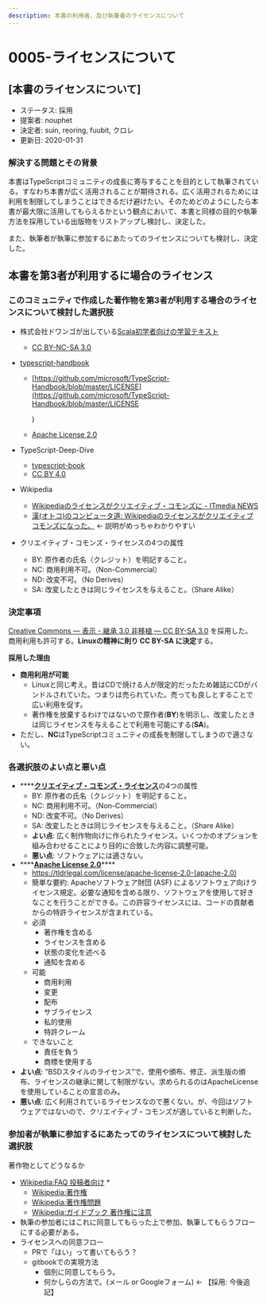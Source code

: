 ```yaml
---
description: 本書の利用者、及び執筆者のライセンスについて
---
```


# 0005-ライセンスについて

## \[本書のライセンスについて]

- ステータス: 採用
- 提案者: nouphet
- 決定者: suin, reoring, fuubit, クロレ
- 更新日: 2020-01-31

### 解決する問題とその背景

本書はTypeScriptコミュニティの成長に寄与することを目的として執筆されている。すなわち本書が広く活用されることが期待される。広く活用されるためには利用を制限してしまうことはできるだけ避けたい。そのためどのようにしたら本書が最大限に活用してもらえるかという観点において、本書と同様の目的や執筆方法を採用している出版物をリストアップし検討し、決定した。

また、執筆者が執筆に参加するにあたってのライセンスについても検討し、決定した。

## 本書を第3者が利用するに場合のライセンス

### このコミュニティで作成した著作物を第3者が利用する場合のライセンスについて検討した選択肢

- 株式会社ドワンゴが出している[Scala初学者向けの学習テキスト](https://scala-text.github.io/scala_text/#%E3%83%A9%E3%82%A4%E3%82%BB%E3%83%B3%E3%82%B9)
  - [CC BY-NC-SA 3.0](https://creativecommons.org/licenses/by-nc-sa/3.0/deed.ja)
- [typescript-handbook](https://www.typescriptlang.org/docs/handbook/basic-types.html)

  - \[<https://github.com/microsoft/TypeScript-Handbook/blob/master/LICENSE](https://github.com/microsoft/TypeScript-Handbook/blob/master/LICENSE>

    )

  - [Apache License 2.0](https://www.apache.org/licenses/LICENSE-2.0)

- TypeScript-Deep-Dive
  - [typescript-book](https://github.com/basarat/typescript-book/blob/master/LICENSE.md)
  - [CC BY 4.0](https://creativecommons.org/licenses/by/4.0/)
- Wikipedia
  - [Wikipediaのライセンスがクリエイティブ・コモンズに - ITmedia NEWS](https://www.itmedia.co.jp/news/articles/0905/22/news039.html)
  - [漢(オトコ)のコンピュータ道: Wikipediaのライセンスがクリエイティブコモンズになった。](http://nippondanji.blogspot.com/2009/05/wikipedia.html) ← 説明がめっちゃわかりやすい
- クリエイティブ・コモンズ・ライセンスの4つの属性
  - BY: 原作者の氏名（クレジット）を明記すること。
  - NC: 商用利用不可。（Non-Commercial）
  - ND: 改変不可。（No Derives）
  - SA: 改変したときは同じライセンスを与えること。（Share Alike）

### 決定事項

[Creative Commons — 表示 - 継承 3.0 非移植 — CC BY-SA 3.0](https://creativecommons.org/licenses/by-sa/3.0/deed.ja) を採用した。
商用利用も許可する。**Linuxの精神に則り CC BY-SA に決定**する。

**採用した理由**

- **商用利用が可能**
  - Linuxと同じ考え。昔はCDで焼ける人が限定的だったため雑誌にCDがバンドルされていた。つまりは売られていた。売っても良しとすることで広い利用を促す。
  - 著作権を放棄するわけではないので原作者(**BY**)を明示し、改変したときは同じライセンスを与えることで利用を可能にする(**SA**)。
- ただし、**NC**はTypeScriptコミュニティの成長を制限してしまうので適さない。

### 各選択肢のよい点と悪い点

- \*\*\*\*[**クリエイティブ・コモンズ・ライセンス**](https://creativecommons.org/licenses/by-nc-sa/3.0/deed.ja)の4つの属性
  - BY: 原作者の氏名（クレジット）を明記すること。
  - NC: 商用利用不可。（Non-Commercial）
  - ND: 改変不可。（No Derives）
  - SA: 改変したときは同じライセンスを与えること。（Share Alike）
  - **よい点**: 広く制作物向けに作られたライセンス。いくつかのオプションを組み合わせることにより目的に合致した内容に調整可能。
  - **悪い点**: ソフトウェアには適さない。
- \*\*\*\*[**Apache License 2.0**](https://www.apache.org/licenses/LICENSE-2.0)\*\*\*\*
  - <https://tldrlegal.com/license/apache-license-2.0-(apache-2.0)>
  - 簡単な要約: Apacheソフトウェア財団 (ASF) によるソフトウェア向けライセンス規定。必要な通知を含める限り、ソフトウェアを使用して好きなことを行うことができる。この許容ライセンスには、コードの貢献者からの特許ライセンスが含まれている。
  - 必須
    - 著作権を含める
    - ライセンスを含める
    - 状態の変化を述べる
    - 通知を含める
  - 可能
    - 商用利用
    - 変更
    - 配布
    - サブライセンス
    - 私的使用
    - 特許クレーム
  - できないこと
    - 責任を負う
    - 商標を使用する
- **よい点**: ”BSDスタイルのライセンス”で、使用や頒布、修正、派生版の頒布、ライセンスの継承に関して制限がない。求められるのはApacheLicenseを使用していることの宣言のみ。
- **悪い点**: 広く利用されているライセンスなので悪くない。が、今回はソフトウェアではないので、クリエイティブ・コモンズが適していると判断した。

### 参加者が執筆に参加するにあたってのライセンスについて検討した選択肢

著作物としてどうなるか

- [Wikipedia:FAQ 投稿者向け](https://ja.wikipedia.org/wiki/Wikipedia:FAQ_%E6%8A%95%E7%A8%BF%E8%80%85%E5%90%91%E3%81%91) \*
  - [Wikipedia:著作権](https://ja.wikipedia.org/wiki/Wikipedia:%E8%91%97%E4%BD%9C%E6%A8%A9)
  - [Wikipedia:著作権問題](https://ja.wikipedia.org/wiki/Wikipedia:%E8%91%97%E4%BD%9C%E6%A8%A9%E5%95%8F%E9%A1%8C)
  - [Wikipedia:ガイドブック 著作権に注意](https://ja.wikipedia.org/wiki/Wikipedia:%E3%82%AC%E3%82%A4%E3%83%89%E3%83%96%E3%83%83%E3%82%AF_%E8%91%97%E4%BD%9C%E6%A8%A9%E3%81%AB%E6%B3%A8%E6%84%8F)
- 執筆の参加者にはこれに同意してもらった上で参加、執筆してもらうフローにする必要がある。
- ライセンスへの同意フロー
  - PRで「はい」って書いてもらう？
  - gitbookでの実現方法
    - 個別に同意してもらう。
    - 何かしらの方法で。(メール or Googleフォーム) ← 【採用: 今後追記】
